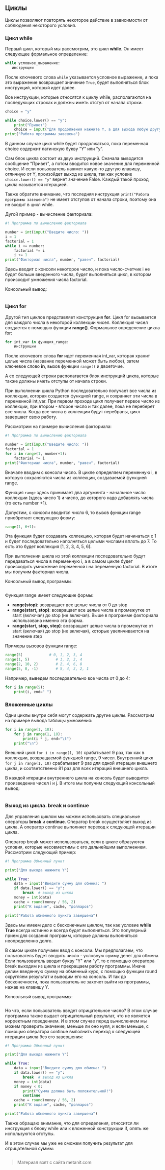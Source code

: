 ## Циклы

Циклы позволяют повторять некоторое действие в зависимости от соблюдения некоторого условия.

### Цикл while

Первый цикл, который мы рассмотрим, это цикл **while**. Он имеет следующее формальное определение:

```py
while условное_выражение:
   инструкции
```

После ключевого слова `while` указывается условное выражение, и пока это выражение возвращает значение `True`, будет выполняться блок инструкций, который идет далее.

Все инструкции, которые относятся к циклу while, располагаются на последующих строках и должны иметь отступ от начала строки.

```py
choice = "y"

while choice.lower() == "y":
    print("Привет")
    choice = input("Для продолжения нажмите Y, а для выхода любую другую клавишу: ")
print("Работа программы завешена")
```

В данном случае цикл while будет продолжаться, пока переменная choice содержит латинскую букву "Y" или "y".

Сам блок цикла состоит из двух инструкций. Сначала выводится сообщение "Привет", а потом вводится новое значение для переменной choice. И если пользователь нажмет какую-то другую клавишу, отличную от Y, произойдет выход из цикла, так как условие `choice.lower() == "y"` вернет значение False. Каждый такой проход цикла называется итерацией.

Также обратите внимание, что последняя инструкция `print("Работа программы завешена")` не имеет отступов от начала строки, поэтому она не входит в цикл while.

Дугой пример - вычисление факториала:

```py
#! Программа по вычислению факториала

number = int(input("Введите число: "))
i = 1
factorial = 1
while i <= number:
    factorial *= i
    i += 1
print("Факториал числа", number, "равен", factorial)
```

Здесь вводит с консоли некоторое число, и пока число-счетчик i не будет больше введенного числа, будет выполняться цикл, в котором происходит умножения числа factorial.

Консольный вывод:

```

```

### Цикл for

Другой тип циклов представляет конструкция **for**. Цикл for вызывается для каждого числа в некоторой коллекции чисел. Коллекция чисел создается с помощью функции **range()**. Формальное определение цикла for:

```py
for int_var in функция_range:
    инструкции
```

После ключевого слова **for** идет переменная int_var, которая хранит целые числа (название переменной может быть любое), затем ключевое слово **in**, вызов функции `range()` и двоеточие.

А со следующей строки располагается блок инструкций цикла, которые также должны иметь отступы от начала строки.

При выполнении цикла Python последовательно получает все числа из коллекции, которая создается функцией range, и сохраняет эти числа в переменной int_var. При первом проходе цикл получает первое число из коллекции, при втором - второе число и так далее, пока не переберет все числа. Когда все числа в коллекции будут перебраны, цикл завершает свою работу.

Рассмотрим на примере вычисления факториала:

```py
#! Программа по вычислению факториала

number = int(input("Введите число: "))
factorial = 1
for i in range(1, number+1):
    factorial *= i
print("Факториал числа", number, "равен", factorial)
```

Вначале вводим с консоли число. В цикле определяем переменную i, в которую сохраняются числа из коллекции, создаваемой функцией range.

Функция `range` здесь принимает два аргумента - начальное число коллекции (здесь число 1) и число, до которого надо добавлять числа (то есть number +1).

Допустим, с консоли вводится число 6, то вызов функции range приобретает следующую форму:

```py
range(1, 6+1):
```

Эта функция будет создавать коллекцию, которая будет начинаться с 1 и будет последовательно наполняться целыми числами вплоть до 7. То есть это будет коллекция [1, 2, 3, 4, 5, 6].

При выполнении цикла из этой коллекции последовательно будут передаваться числа в переменную i, а в самом цикле будет происходить умножение переменной i на переменную factorial. В итоге мы получим факториал числа.

Консольный вывод программы:

```

```

Функция range имеет следующие формы:
- **range(stop)**: возвращает все целые числа от 0 до stop
- **range(start, stop)**: возвращает все целые числа в промежутке от start (включая) до stop (не включая). Выше в программе факториала использована именно эта форма.
- **range(start, stop, step)**: возвращает целые числа в промежутке от start (включая) до stop (не включая), которые увеличиваются на 
значение step

Примеры вызовов функции range:

```py
range(5)            # 0, 1, 2, 3, 4
range(1, 5)            # 1, 2, 3, 4
range(2, 10, 2)        # 2, 4, 6, 8
range(5, 0, -1)        # 5, 4, 3, 2, 1
```

Например, выведем последовательно все числа от 0 до 4:

```py
for i in range(5):
    print(i, end=" ")
```

### Вложенные циклы

Одни циклы внутри себя могут содержать другие циклы. Рассмотрим на примере вывода таблицы умножения:

```py
for i in range(1, 10):
    for j in range(1, 10):
        print(i * j, end="\t")
    print("\n")
```

Внешний цикл `for i in range(1, 10)` срабатывает 9 раз, так как в коллекции, возвращаемой функцией range, 9 чисел. Внутренний цикл `for j in range(1, 10)` срабатывает 9 раз для одной итерации внешнего цикла, и соответственно 81 раз для всех итераций внешнего цикла.

В каждой итерации внутреннего цикла на консоль будет выводится произведение чисел i и j. В итоге мы получим следующий консольный вывод:

```

```

### Выход из цикла. break и continue

Для управления циклом мы можем использовать специальные операторы **break** и **continue**. Оператор break осуществляет выход из цикла. А оператор continue выполняет переход к следующей итерации цикла.

Оператор break может использоваться, если в цикле образуются условия, которые несовместимы с его дальнейшим выполнением. Рассмотрим следующий пример:

```py
#! Программа Обменный пункт

print("Для выхода нажмите Y")

while True:
    data = input("Введите сумму для обмена: ")
    if data.lower() == "y":
        break  # выход из цикла
    money = int(data)
    cache = round(money / 56, 2)
    print("К выдаче", cache, "долларов")

print("Работа обменного пункта завершена")
```

Здесь мы имеем дело с бесконечным циклом, так как условие **while True** всегда истинно и всегда будет выполняться. Это популярный прием для создания программ, которые должны выполняться неопределенно долго.

В самом цикле получаем ввод с консоли. Мы предполагаем, что пользователь будет вводить число - условную сумму денег для обмена. Если пользователь вводит букву "Y" или "y", то с помощью оператора break выходим из цикла и прекращаем работу программы. Иначе делим введенную сумму на обменный курс, с помощью функции round округляем результат и выводим его на консоль. И так до бесконечности, пока пользователь не захочет выйти из программы, нажав на клавишу Y.

Консольный вывод программы:

```

```

Но что, если пользователь введет отрицательное число? В этом случае программа также выдаст отрицательный результат, что не является корректным поведением. И в этом случае перед вычислением мы можем проверить значение, меньше ли оно нуля, и если меньше, с помощью оператора continue выполнить переход к следующей итерации цикла без его завершения:

```py
#! Программа Обменный пункт

print("Для выхода нажмите Y")

while True:
    data = input("Введите сумму для обмена: ")
    if data.lower() == "y":
        break  # выход из цикла
    money = int(data)
    if money < 0:
        print("Сумма должна быть положительной!")
        continue
    cache = round(money / 56, 2)
    print("К выдаче", cache, "долларов")

print("Работа обменного пункта завершена")
```

Также обращаю внимание, что для определения, относится ли инструкция к блоку while или к вложенной конструкции if, опять же используются отступы.

И в этом случае мы уже не сможем получить результат для отрицательной суммы:

```

```


> Материал взят с сайта metanit.com